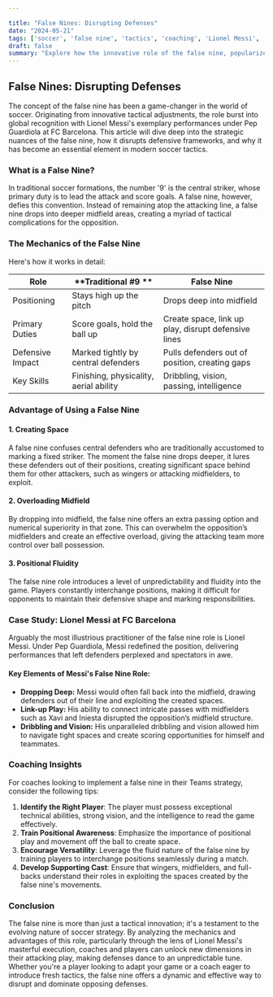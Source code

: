 ```yaml
---

title: "False Nines: Disrupting Defenses"
date: "2024-05-21"
tags: ['soccer', 'false nine', 'tactics', 'coaching', 'Lionel Messi', 'formations', 'attacking play', 'defense', 'strategy']
draft: false
summary: "Explore how the innovative role of the false nine, popularized by Lionel Messi, revolutionizes attacking play by creating space and baffling defenders."
---
```


## False Nines: Disrupting Defenses

The concept of the false nine has been a game-changer in the world of soccer. Originating from innovative tactical adjustments, the role burst into global recognition with Lionel Messi's exemplary performances under Pep Guardiola at FC Barcelona. This article will dive deep into the strategic nuances of the false nine, how it disrupts defensive frameworks, and why it has become an essential element in modern soccer tactics. 

### What is a False Nine?

In traditional soccer formations, the number '9' is the central striker, whose primary duty is to lead the attack and score goals. A false nine, however, defies this convention. Instead of remaining atop the attacking line, a false nine drops into deeper midfield areas, creating a myriad of tactical complications for the opposition.

### The Mechanics of the False Nine

Here's how it works in detail:

| **Role**         | **Traditional #9 **                                      | **False Nine**                                                |
|------------------|---------------------------------------------------------|---------------------------------------------------------------|
| Positioning      | Stays high up the pitch                                  | Drops deep into midfield                                      |
| Primary Duties   | Score goals, hold the ball up                           | Create space, link up play, disrupt defensive lines           |
| Defensive Impact | Marked tightly by central defenders                     | Pulls defenders out of position, creating gaps               |
| Key Skills       | Finishing, physicality, aerial ability                  | Dribbling, vision, passing, intelligence                      |

### Advantage of Using a False Nine

#### 1. **Creating Space**

A false nine confuses central defenders who are traditionally accustomed to marking a fixed striker. The moment the false nine drops deeper, it lures these defenders out of their positions, creating significant space behind them for other attackers, such as wingers or attacking midfielders, to exploit.

#### 2. **Overloading Midfield**

By dropping into midfield, the false nine offers an extra passing option and numerical superiority in that zone. This can overwhelm the opposition’s midfielders and create an effective overload, giving the attacking team more control over ball possession.

#### 3. **Positional Fluidity**

The false nine role introduces a level of unpredictability and fluidity into the game. Players constantly interchange positions, making it difficult for opponents to maintain their defensive shape and marking responsibilities. 

### Case Study: Lionel Messi at FC Barcelona

Arguably the most illustrious practitioner of the false nine role is Lionel Messi. Under Pep Guardiola, Messi redefined the position, delivering performances that left defenders perplexed and spectators in awe.

#### **Key Elements of Messi's False Nine Role:**

- **Dropping Deep:** Messi would often fall back into the midfield, drawing defenders out of their line and exploiting the created spaces.
- **Link-up Play:** His ability to connect intricate passes with midfielders such as Xavi and Iniesta disrupted the opposition’s midfield structure.
- **Dribbling and Vision:** His unparalleled dribbling and vision allowed him to navigate tight spaces and create scoring opportunities for himself and teammates.

### Coaching Insights

For coaches looking to implement a false nine in their Teams strategy, consider the following tips:

1. **Identify the Right Player**: The player must possess exceptional technical abilities, strong vision, and the intelligence to read the game effectively.
2. **Train Positional Awareness**: Emphasize the importance of positional play and movement off the ball to create space.
3. **Encourage Versatility**: Leverage the fluid nature of the false nine by training players to interchange positions seamlessly during a match.
4. **Develop Supporting Cast**: Ensure that wingers, midfielders, and full-backs understand their roles in exploiting the spaces created by the false nine's movements.

### Conclusion

The false nine is more than just a tactical innovation; it's a testament to the evolving nature of soccer strategy. By analyzing the mechanics and advantages of this role, particularly through the lens of Lionel Messi's masterful execution, coaches and players can unlock new dimensions in their attacking play, making defenses dance to an unpredictable tune. Whether you're a player looking to adapt your game or a coach eager to introduce fresh tactics, the false nine offers a dynamic and effective way to disrupt and dominate opposing defenses.
```